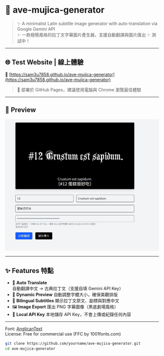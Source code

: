 # 🌟 ave-mujica-generator

> ✨ A minimalist Latin subtitle image generator with auto-translation via Google Gemini API  
> ✨ 一款極簡風格的拉丁文字幕圖片產生器，支援自動翻譯與圖片匯出
> ✨ 測試中！

---

## 🌐 Test Website | 線上體驗

🔗 [https://sam3u7858.github.io/ave-mujica-generator](https://sam3u7858.github.io/ave-mujica-generator)

> 📌 部署於 GitHub Pages，建議使用電腦與 Chrome 瀏覽最佳體驗

---

## 📸 Preview

![screenshot](./preview.jpg) 

---

## ✨ Features 特點

- 🧠 **Auto Translate** 自動翻譯中文 → 古典拉丁文（支援自填 Gemini API Key）
- 🎨 **Dynamic Preview** 自動調整字體大小，確保美觀排版
- 💬 **Bilingual Subtitles** 顯示拉丁文原文、副標與對應中文
- 🖼️ **Image Export** 匯出 PNG 字幕圖像（黑底劇場風格）
- 🔐 **Local API Key** 本地儲存 API Key，不會上傳或紀錄任何內容

---
Font: [AnglicanText](https://www.1001fonts.com/anglicantext-font.html)  
License: Free for commercial use (FFC by 1001fonts.com)

```bash
git clone https://github.com/yourname/ave-mujica-generator.git
cd ave-mujica-generator
